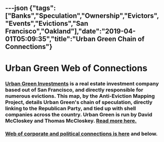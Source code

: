 ---json
{"tags":["Banks","Speculation","Ownership","Evictors","Events","Evictions","San Francisco","Oakland"],"date":"2019-04-01T05:09:35","title":"Urban Green Chain of Connections"}
---

Urban Green Web of Connections 
===============================

### [**Urban Green Investments**](https://www.antievictionmap.com/david-mccloskey-urban-green/) is a real estate investment company based out of San Francisco, and directly responsible for numerous evictions. This map, by the Anti-Eviction Mapping Project, details Urban Green's chain of speculation, directly linking to the Republican Party, and tied up with shell companies across the country. Urban Green is run by David McCloskey and Thomas McCloskey. [Read more here.](https://www.antievictionmap.com/david-mccloskey-urban-green/)

### [Web of corporate and political connections is here](https://littlesis.org/maps/3470-urban-green-investments?Urban_Green_Investments_Map#) and below.